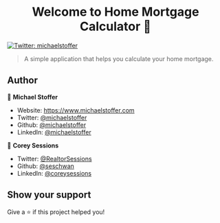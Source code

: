 <h1 align="center">Welcome to Home Mortgage Calculator 👋</h1>
<p>
  <a href="https://twitter.com/michaelstoffer" target="_blank">
    <img alt="Twitter: michaelstoffer" src="https://img.shields.io/twitter/follow/michaelstoffer.svg?style=social" />
  </a>
</p>

> A simple application that helps you calculate your home mortgage.

## Author

👤 **Michael Stoffer**

* Website: https://www.michaelstoffer.com
* Twitter: [@michaelstoffer](https://twitter.com/michaelstoffer)
* Github: [@michaelstoffer](https://github.com/michaelstoffer)
* LinkedIn: [@michaelstoffer](https://linkedin.com/in/michaelstoffer)

👤 **Corey Sessions**

* Twitter: [@RealtorSessions](https://twitter.com/RealtorSessions)
* Github: [@seschwan](https://github.com/seschwan)
* LinkedIn: [@coreysessions](https://linkedin.com/in/coreysessions)

## Show your support

Give a ⭐️ if this project helped you!